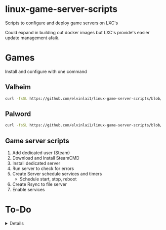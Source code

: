 # linux-game-server-scripts
Scripts to configure and deploy game servers on LXC's

Could expand in building out docker images but LXC's provide's easier update management afaik.


# Games 
Install and configure with one command
## Valheim
```sh 
curl -fsSL https://github.com/elvinlai1/linux-game-server-scripts/blob/main/valheim.sh | sh
```

## Palword
```sh
curl -fsSL https://github.com/elvinlai1/linux-game-server-scripts/blob/main/palworld.sh | sh 
```

## Game server scripts
1. Add dedicated user (Steam)
2. Download and Install SteamCMD
3. Install dedicated server
4. Run server to check for errors
5. Create Server schedule services and timers
    - Schedule start, stop, reboot
6. Create Rsync to file server
7. Enable services


# To-Do
<details>f

## LXD container configuration script
Use LXD to configure and deploy a container.
1. Download pre-defined yaml-container
2. ~~Check server for storage and network configuration~~ (Complexity omitted for now)
3. 



## Proxmox container tool script
Use Proxmox's simplified tool to manage LXC's.


## Links


### Shell Style Guide: Authored, revised and maintained by many Googlers.
https://google.github.io/styleguide/shellguide.html

#### SteamCMD
https://developer.valvesoftware.com/wiki/SteamCMD

#### Valheim Dedicated Server
https://valheim.fandom.com/wiki/Dedicated_servers

#### Palworld Dedicated Server
https://tech.palworldgame.com/getting-started/deploy-dedicated-server

#### PCT
https://pve.proxmox.com/pve-docs/pct.1.html

</details>